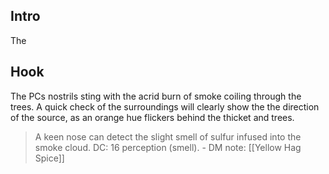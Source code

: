 ## Intro
The 

## Hook
The PCs nostrils sting with the acrid burn of smoke coiling through the trees. A quick check of the surroundings will clearly show the the direction of the source, as an orange hue flickers behind the thicket and trees.
>A keen nose can detect the slight smell of sulfur infused into the smoke cloud. DC: 16 perception (smell). - DM note: [[Yellow Hag Spice]]